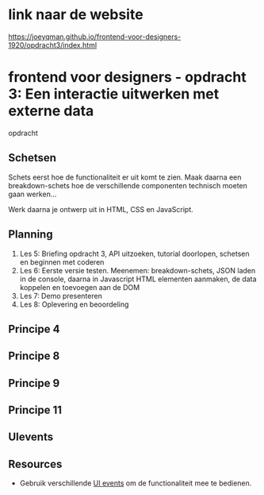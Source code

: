 # link naar de website

https://joeyqman.github.io/frontend-voor-designers-1920/opdracht3/index.html


# frontend voor designers - opdracht 3: Een interactie uitwerken met externe data
opdracht 


## Schetsen
Schets eerst hoe de functionaliteit er uit komt te zien. Maak daarna een breakdown-schets hoe de verschillende componenten technisch moeten gaan werken...

Werk daarna je ontwerp uit in HTML, CSS en JavaScript.


## Planning
1. Les 5: Briefing opdracht 3, API uitzoeken, tutorial doorlopen, schetsen en beginnen met coderen
2. Les 6: Eerste versie testen. Meenemen: breakdown-schets, JSON laden in de console, daarna in Javascript HTML elementen aanmaken, de data koppelen en toevoegen aan de DOM
3. Les 7: Demo presenteren
4. Les 8: Oplevering en beoordeling


## Principe 4
## Principe 8
## Principe 9
## Principe 11
## UIevents


## Resources
- Gebruik verschillende [UI events](https://developer.mozilla.org/en-US/docs/Web/API/UIEvent) om de functionaliteit mee te bedienen.

